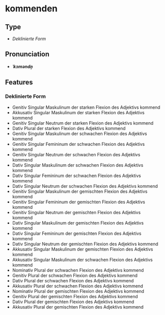 # kommenden
## Type
- _Deklinierte Form_
## Pronunciation
- **_ˈkɔməndn̩_**
## Features
### Deklinierte Form
-  Genitiv Singular Maskulinum der starken Flexion des Adjektivs kommend
-  Akkusativ Singular Maskulinum der starken Flexion des Adjektivs kommend
-  Genitiv Singular Neutrum der starken Flexion des Adjektivs kommend
-  Dativ Plural der starken Flexion des Adjektivs kommend
-  Genitiv Singular Maskulinum der schwachen Flexion des Adjektivs kommend
-  Genitiv Singular Femininum der schwachen Flexion des Adjektivs kommend
-  Genitiv Singular Neutrum der schwachen Flexion des Adjektivs kommend
-  Dativ Singular Maskulinum der schwachen Flexion des Adjektivs kommend
-  Dativ Singular Femininum der schwachen Flexion des Adjektivs kommend
-  Dativ Singular Neutrum der schwachen Flexion des Adjektivs kommend
-  Genitiv Singular Maskulinum der gemischten Flexion des Adjektivs kommend
-  Genitiv Singular Femininum der gemischten Flexion des Adjektivs kommend
-  Genitiv Singular Neutrum der gemischten Flexion des Adjektivs kommend
-  Dativ Singular Maskulinum der gemischten Flexion des Adjektivs kommend
-  Dativ Singular Femininum der gemischten Flexion des Adjektivs kommend
-  Dativ Singular Neutrum der gemischten Flexion des Adjektivs kommend
-  Akkusativ Singular Maskulinum der gemischten Flexion des Adjektivs kommend
-  Akkusativ Singular Maskulinum der schwachen Flexion des Adjektivs kommend
-  Nominativ Plural der schwachen Flexion des Adjektivs kommend
-  Genitiv Plural der schwachen Flexion des Adjektivs kommend
-  Dativ Plural der schwachen Flexion des Adjektivs kommend
-  Akkusativ Plural der schwachen Flexion des Adjektivs kommend
-  Nominativ Plural der gemischten Flexion des Adjektivs kommend
-  Genitiv Plural der gemischten Flexion des Adjektivs kommend
-  Dativ Plural der gemischten Flexion des Adjektivs kommend
-  Akkusativ Plural der gemischten Flexion des Adjektivs kommend
